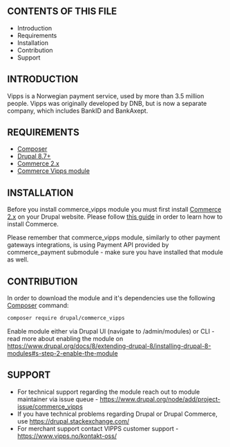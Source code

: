 CONTENTS OF THIS FILE
---------------------

 * Introduction
 * Requirements
 * Installation
 * Contribution
 * Support

INTRODUCTION
------------

Vipps is a Norwegian payment service, used by more than 3.5 million people.
Vipps was originally developed by DNB, but is now a separate company, which
includes BankID and BankAxept.

REQUIREMENTS
------------

* [Composer]
* [Drupal 8.7+][Drupal installation guide]
* [Commerce 2.x]
* [Commerce Vipps module][Commerce Vipps]

INSTALLATION
------------

Before you install commerce_vipps module you must first install [Commerce 2.x]
on your Drupal website. Please follow [this guide][Commerce installation guide]
in order to learn how to install Commerce.

Please remember that commerce_vipps module, similarly to other payment gateways
integrations, is using Payment API provided by commerce_payment submodule - make
sure you have installed that module as well.


CONTRIBUTION
------------

In order to download the module and it's dependencies use the following [Composer] command:
```bash
composer require drupal/commerce_vipps
```
Enable module either via Drupal UI (navigate to /admin/modules) or CLI -
read more about enabling the module on https://www.drupal.org/docs/8/extending-drupal-8/installing-drupal-8-modules#s-step-2-enable-the-module

SUPPORT
-------

* For technical support regarding the module reach out to module maintainer via issue queue - https://www.drupal.org/node/add/project-issue/commerce_vipps
* If you have technical problems regarding Drupal or Drupal Commerce, use https://drupal.stackexchange.com/
* For merchant support contact VIPPS customer support - https://www.vipps.no/kontakt-oss/

[Composer]: https://getcomposer.org/
[Drupal installation guide]: https://www.drupal.org/docs/develop/using-composer/using-composer-to-install-drupal-and-manage-dependencies#download-core
[Commerce installation guide]: https://docs.drupalcommerce.org/commerce2/developer-guide/install-update
[Commerce 2.x]: http://drupal.org/project/commerce
[Commerce Vipps]: http://drupal.org/project/commerce_vipps
